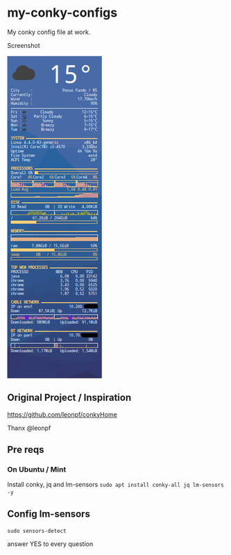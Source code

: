 # my-conky-configs
My conky config file at work.

Screenshot

![Screenshot of conky at work](https://github.com/benevenuti/my-conky-configs/blob/master/screenshot.png?raw=true)

## Original Project / Inspiration
https://github.com/leonpf/conkyHome

Thanx @leonpf

## Pre reqs
### On Ubuntu / Mint
Install conky, jq and lm-sensors
`sudo apt install conky-all jq lm-sensors -y`
## Config lm-sensors
`sudo sensors-detect`

answer YES to every question
